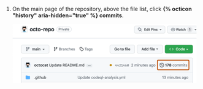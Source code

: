 1. On the main page of the repository, above the file list, click **{% octicon "history" aria-hidden="true" %} commits**.

   ![Screenshot of the main page for a repository. A clock icon and "178 commits" is highlighted with an orange outline.](/assets/images/help/commits/commits-page.png)

